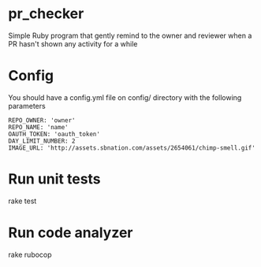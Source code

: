 # pr_checker
Simple Ruby program that gently remind to the owner and reviewer when a PR hasn't shown any activity for a while
# Config
You should have a config.yml file on config/ directory with the following parameters
```
REPO_OWNER: 'owner'
REPO_NAME: 'name'
OAUTH_TOKEN: 'oauth_token'
DAY_LIMIT_NUMBER: 2
IMAGE_URL: 'http://assets.sbnation.com/assets/2654061/chimp-smell.gif'
```

# Run unit tests
rake test

# Run code analyzer
rake rubocop
